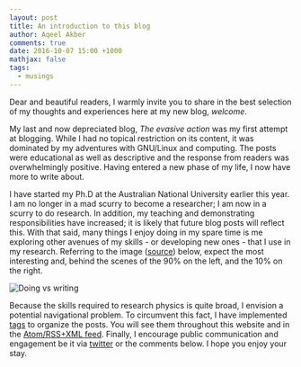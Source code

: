 ```yaml
---
layout: post
title: An introduction to this blog
author: Aqeel Akber
comments: true
date: 2016-10-07 15:00 +1000
mathjax: false
tags:
  - musings
---
```


Dear and beautiful readers, I warmly invite you to share in the best
selection of my thoughts and experiences here at my new blog,
*welcome*.

My last and now depreciated blog, *The evasive action* was my first
attempt at blogging. While I had no topical restriction on its
content, it was dominated by my adventures with GNU/Linux and
computing. The posts were educational as well as descriptive and the
response from readers was overwhelmingly positive. Having entered a
new phase of my life, I now have more to write about.

I have started my Ph.D at the Australian National University earlier
this year. I am no longer in a mad scurry to become a researcher; I am
now in a scurry to do research. In addition, my teaching and
demonstrating responsibilities have increased; it is likely that
future blog posts will reflect this. With that said, many things I
enjoy doing in my spare time is me exploring other avenues of my
skills - or developing new ones - that I use in my research. Referring
to the image
([source](http://phdcomics.com/comics/archive.php?comicid=1887))
below, expect the most interesting and, behind the scenes of the 90%
on the left, and the 10% on the right.


![Doing vs writing](http://www.phdcomics.com/comics/archive/phd070816s.gif)


Because the skills required to research physics is quite broad, I
envision a potential navigational problem. To circumvent this fact, I
have implemented [tags]({{site.base_url}}/tags) to organize the
posts. You will see them throughout this website and in the
[Atom/RSS+XML feed]({{site.base_url}}/feed.xml). Finally, I encourage
public communication and engagement be it via
[twitter](https://twitter.com/AdmiralAkber) or the comments below. I
hope you enjoy your stay.
